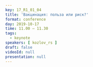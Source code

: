 ```yaml
---
key: 17_R1_01_04
title: 'Вакцинация: польза или риск?'
format: conference
day: 2019-10-17
time: 11.00 – 11.30
tags:
  - keynote
speakers: [ kozlov_rs ]
draft: false
videoId: null
presentation: null
---
```

